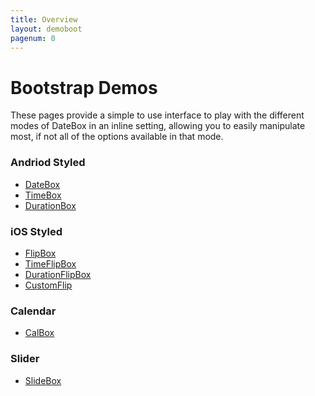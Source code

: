 ```yaml
---
title: Overview
layout: demoboot
pagenum: 0
---
```


# Bootstrap Demos

These pages provide a simple to use interface to play with the different modes
of DateBox in an inline setting, allowing you to easily manipulate most, if not
all of the options available in that mode.


### Andriod Styled
* [DateBox]({{site.basesite}}bootstrap/datebox)
* [TimeBox]({{site.basesite}}bootstrap/timebox)
* [DurationBox]({{site.basesite}}bootstrap/durationbox)

### iOS Styled
* [FlipBox]({{site.basesite}}bootstrap/flipbox)
* [TimeFlipBox]({{site.basesite}}bootstrap/timeflipbox)
* [DurationFlipBox]({{site.basesite}}bootstrap/durationflipbox)
* [CustomFlip]({{site.basesite}}bootstrap/customflip)

### Calendar
* [CalBox]({{site.basesite}}bootstrap/calbox)

### Slider
* [SlideBox]({{site.basesite}}bootstrap/slidebox)
